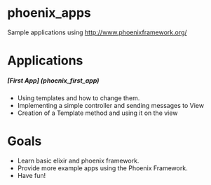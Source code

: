 phoenix_apps
============

Sample applications using http://www.phoenixframework.org/

# Applications

##### [First App] (phoenix_first_app)

- Using templates and how to change them. 
- Implementing a simple controller and sending messages to View
- Creation of a Template method and using it on the view


# Goals

- Learn basic elixir and phoenix framework.
- Provide more example apps using the Phoenix Framework.
- Have fun!
